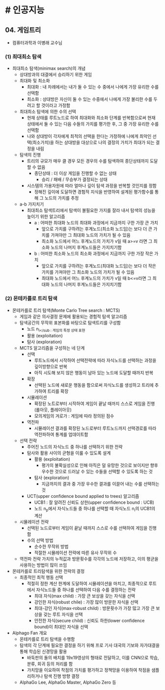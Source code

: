 # # 인공지능

## 04. 게임트리

- 컴퓨터과학과 이병래 교수님

### (1) 최대최소 탐색

- 최대최소 탐색(minimax search)의 개념
    - 상대방과의 대결에서 승리하기 위한 게임
    - 최대화 및 최소화
        - 최대화 : 내 차례에서는 내가 둘 수 있는 수 중에서 나에게 가장 유리한 수를 선택함
        - 최소화 : 상대방은 자신이 둘 수 있는 수중에서 나에게 가장 불리한 수를 두려고 할 것이라고 가정함
    - 최대최소 탐색에 의한 수의 선택
        - 현재 상태를 루트노드로 하여 최대화와 최소화 단계를 반복함으로써 현재 상태에서 둘 수 있는 다음 수들의 가치를 평가한 후, 그 중 가장 유리한 수를 선택함
        - 나와 상대방이 각자에게 최적의 선택을 한다는 가정하에 나에게 최악인 선택(최소가치)을 하는 상대방을 대상으로 나의 결정의 가치가 최대가 되는 결정을 내림
    - 탐색의 진행
        - 트리의 규모가 매우 클 경우 모든 경우의 수를 탐색하여 종단상태까지 도달할 수 없음
            - 종단상태 : 더 이상 게임을 진행할 수 없는 상태
                - 승리 / 패배 / 무승부가 결정되는 상태
        - 시스템의 가용자원에 따라 얼마나 깊이 탐색 과정을 반복할 것인지를 정함
            - 정해진 깊이에 도달하면 경험적 지식을 반영하여 설계된 평가함수를 통해 그 노드의 가치를 추정
    - a-b 가지치기
        - 최대최소 탐색트리에서 탐색이 불필요한 가지를 잘라 내서 탐색의 성능을 높이기 위한 알고리즘
            - a : 어떠한 최대화 노드의 최대화 과정에서 지금까지 구한 가장 큰 가치
                - 앞으로 가치를 구하려는 후계노드(최소화 노드임)는 보다 더 큰 가치를 가져야만 그 최대화 노드의 가치가 될 수 있음
                - 최소화 노드에서 어느 후계노드의 가치가 v일 때 a>=v 라면 그 최소화 노드의 나머지 후계노드들은 가지치기함
            - b : 어떠한 최소화 노드의 최소화 과정에서 지금까지 구한 가장 작은 가치
                - 앞으로 가치를 구하려는 후계노드(최대화 노드임)는 보다 더 작은 가치를 가져야만 그 최소화 노드의 가치가 될 수 있음
                - 최대화 노드에서 어느 후계노드의 가치가 v일 때 b<=v라면 그 최대화 노드의 나머지 후계노드들은 가지치기함

### (2) 몬테카를로 트리 탐색

- 몬테카를로 트리 탐색(Monte Carlo Tree search : MCTS)
    - 게임과 같은 의사결정 문제에 활용되는 경험적 탐색 알고리즘
    - 탐색공간의 무작위 표본화를 바탕으로 탐색트리를 구성함
        - 노드 n<sub>i</sub : 게임의 특정 상태 표현
        - 활용 (exploitation)
        - 탐사 (exploration)
    - MCTS 알고리즘을 구성하는 네 단계
        - 선택
            - 루트노드에서 시작하여 선택전략에 따라 자식노드를 선택하는 과정을 깊이방향으로 반복
            - 아직 시도해 보지 않은 행동이 남아 있는 노드에 도달할 때까지 반복
        - 확장
            - 선택된 노드에 새로운 행동을 함으로써 자식노드를 생성하고 트리에 추가하여 트리를 확장
        - 시뮬레이션
            - 확장된 노트로부터 시작하여 게임이 끝날 때까지 스스로 게임을 진행 (롤아웃, 플레이아웃)
            - 모의게임의 겨로가 : 게임에 따라 정의된 점수
        - 역전파
            - 시뮬레이션 결과를 확장된 노드로부터 루트노드까지 선택경로를 따라 역전파하여 통계를 업데이트함
    - 선택 전략
        - 주어진 노드의 자식노드 중 하나를 선택하기 위한 전략
        - 탐사와 활용 사이의 균형을 이룰 수 있도록 설계
            - 활용 (exploitation)
                - 평가의 불확실성으로 인해 아직은 덜 유망한 것으로 보이지만 향후 우수한 것으로 드러날 수 있는 수들을 선택할 수 있도록 하는 것
            - 탐사 (exploration)
                - 지금까지의 결과 중 가장 우수한 결과를 이끌어 내는 수를 선택하는 것
        - UCT(upper confidence bound applied to trees) 알고리즘
            - UCB1 : 잘 알려진 신뢰도 상한(upper confidence bound : UCB)
            - 노드 n<sub>p</sub>에서 자식노드들 중 하나를 선택할 때 자식노드 n<sub>i</sub>의 UCB1의 계산
    - 시뮬레이션 전략
        - 선택된 노드로부터 게임이 끝날 때까지 스스로 수를 선택하여 게임을 진행함
        - 수의 선택 방법
            - 순수한 무작위 방법
            - 적절한 시뮬레이션 전략에 따른 유사 무작위 수
    - 역전파 전략 가치의 누적값과 방문횟수를 각각의 노드에 저장하고, 이의 평균을 사용하는 방법이 많이 쓰임
- 몬테카를로 트리탐색을 위한 전략의 결정
    - 최종적인 최적 행동 선택
        - 적절히 정한 계산 한계에 도달하여 시뮬레이션을 마치고, 최종적으로 루트에서 자식노드들 중 하나를 선택하여 다음 수를 결정하는 전략
            - 최대 자식(max child) : 가장 큰 보상을 갖는 자식을 선택
            - 강인한 자식(robust chile) : 가장 많이 방문한 자식을 선택
            - 최대-강인 자식(max-robust child) : 방문횟수가 가장 많고 가장 큰 보상을 갖는 루트 자식을 선택
            - 안전한 자식(secure child) : 신뢰도 하한(lower confidence bound)이 최대인 자식을 선택
- Alphago Fan 개요
    - 몬테카를로 트리 탐색을 수행함
    - 탐색의 각 단계에 필요한 결정을 하기 위해 프로 기사 대국의 기보와 자가대결을 통해 학습된 신경망을 활용
        - 바둑판의 돌의 배치를 19x19영상의 형태로 전달하고, 이를 CNN으로 학습, 분류, 회귀 등의 처리를 함
        - 가치망을 이요하여 착점의 가치를 평가하고 정책망을 이용하여 착점을 샘플리하거나 탐색 진행 방향 결정
    - AlphaGo Lee, AlphaGo Master, AlphaGo Zero 등
